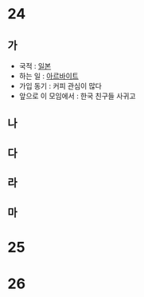 # 24
## 가
* 국적 : <u>일본</u>
* 하는 일 : <u>아르바이트</u> 
* 가입 동기 : 커피 관심이 많다
* 앞으로 이 모임에서 : 한국 친구들 사귀고 
## 나
## 다
## 라
## 마
# 25
# 26